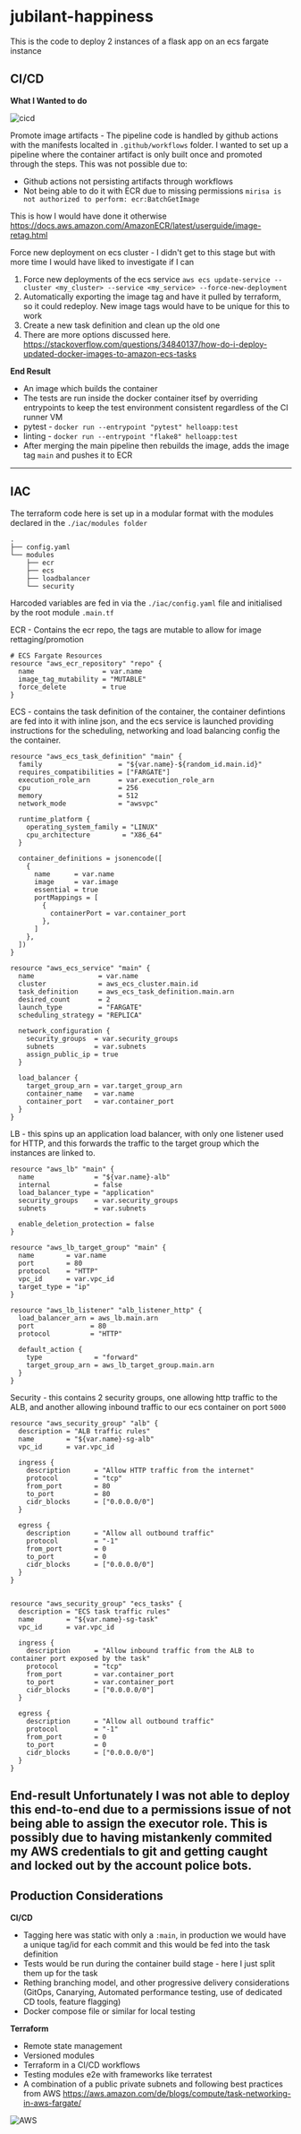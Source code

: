 # jubilant-happiness

This is the code to deploy 2 instances of a flask app on an ecs fargate instance

## CI/CD 

**What I Wanted to do**

![cicd](https://github.com/MyMirelHub/jubilant-happiness/blob/main/images/cicd.jpg?raw=true)

Promote image artifacts - The pipeline code is handled by github actions with the manifests localted in `.github/workflows` folder. I wanted to set up a pipeline where the container artifact is only built once and promoted through the steps. This was not possible due to: 
- Github actions not persisting artifacts through workflows 
- Not being able to do it with ECR due to missing permissions `mirisa is not authorized to perform: ecr:BatchGetImage` 

This is how I would have done it otherwise https://docs.aws.amazon.com/AmazonECR/latest/userguide/image-retag.html
  
Force new deployment on ecs cluster - I didn't get to this stage but with more time I would have liked to investigate if I can 
1. Force new deployments of the ecs service `aws ecs update-service --cluster <my_cluster> --service <my_service> --force-new-deployment` 
2.  Automatically exporting the image tag and have it pulled by terraform, so it could redeploy. New image tags would have to be unique for this to work
3. Create a new task definition and clean up the old one
4. There are more options discussed here. https://stackoverflow.com/questions/34840137/how-do-i-deploy-updated-docker-images-to-amazon-ecs-tasks

**End Result**
- An image which builds the container
- The tests are run inside the docker container itsef by overriding entrypoints to keep the test environment consistent regardless of the CI runner VM
- pytest - `docker run --entrypoint "pytest" helloapp:test` 
- linting - `docker run --entrypoint "flake8" helloapp:test` 
- After merging the main pipeline then rebuilds the image, adds the image tag `main` and pushes it to ECR

---
## IAC
The terraform code here is set up in a modular format with the modules declared in the 
`./iac/modules folder` 

```
.
├── config.yaml
└── modules
    ├── ecr
    ├── ecs
    ├── loadbalancer
    └── security
```

Harcoded variables are fed in via the `./iac/config.yaml` file and initialised by the root module `.main.tf`


ECR - Contains the ecr repo, the tags are mutable to allow for image rettaging/promotion
```hcl
# ECS Fargate Resources
resource "aws_ecr_repository" "repo" {
  name                 = var.name
  image_tag_mutability = "MUTABLE"
  force_delete         = true
}
```

ECS - contains the task definition of the container, the container defintions are fed into it with inline json, and the ecs service is launched providing instructions for the scheduling, networking and load balancing config the the container.
  
```hcl
resource "aws_ecs_task_definition" "main" {
  family                   = "${var.name}-${random_id.main.id}"
  requires_compatibilities = ["FARGATE"]
  execution_role_arn       = var.execution_role_arn
  cpu                      = 256
  memory                   = 512
  network_mode             = "awsvpc"

  runtime_platform {
    operating_system_family = "LINUX"
    cpu_architecture        = "X86_64"
  }

  container_definitions = jsonencode([
    {
      name      = var.name
      image     = var.image
      essential = true
      portMappings = [
        {
          containerPort = var.container_port
        },
      ]
    },
  ])
}

resource "aws_ecs_service" "main" {
  name                = var.name
  cluster             = aws_ecs_cluster.main.id
  task_definition     = aws_ecs_task_definition.main.arn
  desired_count       = 2
  launch_type         = "FARGATE"
  scheduling_strategy = "REPLICA"

  network_configuration {
    security_groups  = var.security_groups
    subnets          = var.subnets
    assign_public_ip = true
  }

  load_balancer {
    target_group_arn = var.target_group_arn
    container_name   = var.name
    container_port   = var.container_port
  }
}
```

LB - this spins up an application load balancer, with only one listener used for HTTP, and this forwards the traffic to the target group which the instances are linked to.

```hcl
resource "aws_lb" "main" {
  name               = "${var.name}-alb"
  internal           = false
  load_balancer_type = "application"
  security_groups    = var.security_groups
  subnets            = var.subnets

  enable_deletion_protection = false
}

resource "aws_lb_target_group" "main" {
  name        = var.name
  port        = 80
  protocol    = "HTTP"
  vpc_id      = var.vpc_id
  target_type = "ip"
}

resource "aws_lb_listener" "alb_listener_http" {
  load_balancer_arn = aws_lb.main.arn
  port              = 80
  protocol          = "HTTP"

  default_action {
    type             = "forward"
    target_group_arn = aws_lb_target_group.main.arn
  }
}
```

Security - this contains 2 security groups, one allowing http traffic to the ALB, and another allowing inbound traffic to our ecs container on port `5000`

```hcl
resource "aws_security_group" "alb" {
  description = "ALB traffic rules"
  name        = "${var.name}-sg-alb"
  vpc_id      = var.vpc_id

  ingress {
    description      = "Allow HTTP traffic from the internet"
    protocol         = "tcp"
    from_port        = 80
    to_port          = 80
    cidr_blocks      = ["0.0.0.0/0"]
  }

  egress {
    description      = "Allow all outbound traffic"
    protocol         = "-1"
    from_port        = 0
    to_port          = 0
    cidr_blocks      = ["0.0.0.0/0"]
  }
}


resource "aws_security_group" "ecs_tasks" {
  description = "ECS task traffic rules"
  name        = "${var.name}-sg-task"
  vpc_id      = var.vpc_id

  ingress {
    description      = "Allow inbound traffic from the ALB to container port exposed by the task"
    protocol         = "tcp"
    from_port        = var.container_port
    to_port          = var.container_port
    cidr_blocks      = ["0.0.0.0/0"]
  }

  egress {
    description      = "Allow all outbound traffic"
    protocol         = "-1"
    from_port        = 0
    to_port          = 0
    cidr_blocks      = ["0.0.0.0/0"]
  }
}
```
**End-result**
Unfortunately I was not able to deploy this end-to-end due to a permissions issue of not being able to assign the executor role. This is possibly due to having mistankenly commited my AWS credentials to git and getting caught and locked out by the account police bots. 
---

## Production Considerations
**CI/CD**
- Tagging here was static with only a `:main`, in production we would have a unique tag/id for each commit and this would be fed into the task definition
- Tests would be run during the container build stage - here I just split them up for the task
- Rething branching model, and other progressive delivery considerations (GitOps, Canarying, Automated performance testing, use of dedicated CD tools, feature flagging)
- Docker compose file or similar for local testing

**Terraform**
- Remote state management
- Versioned modules 
- Terraform in a CI/CD workflows
- Testing modules e2e with frameworks like terratest
- A combination of a public private subnets and following best practices from AWS https://aws.amazon.com/de/blogs/compute/task-networking-in-aws-fargate/


![AWS](https://d2908q01vomqb2.cloudfront.net/1b6453892473a467d07372d45eb05abc2031647a/2018/01/26/Slide5-1024x647.png)

